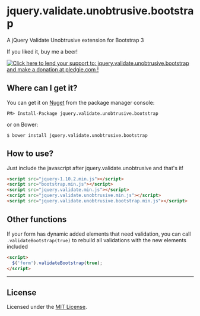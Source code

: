jquery.validate.unobtrusive.bootstrap
=====================================

A jQuery Validate Unobtrusive extension for Bootstrap 3

If you liked it, buy me a beer!

<a href='https://pledgie.com/campaigns/25585'><img alt='Click here to lend your support to: jquery.validate.unobtrusive.bootstrap and make a donation at pledgie.com !' src='https://pledgie.com/campaigns/25585.png?skin_name=chrome' border='0' ></a>

## Where can I get it?

You can get it on [Nuget](http://nuget.org) from the package manager console:
```
PM> Install-Package jquery.validate.unobtrusive.bootstrap
```

or on Bower:
```
$ bower install jquery.validate.unobtrusive.bootstrap
```
## How to use?

Just include the javascript after jquery.validate.unobtrusive and that's it!

```html
<script src="jquery-1.10.2.min.js"></script>
<script src="bootstrap.min.js"></script>
<script src="jquery.validate.min.js"></script>
<script src="jquery.validate.unobtrusive.min.js"></script>
<script src="jquery.validate.unobtrusive.bootstrap.min.js"></script>
```

## Other functions

If your form has dynamic added elements that need validation, you can call `.validateBootstrap(true)` to rebuild all validations with the new elements included
```html
<script>
  $('form').validateBootstrap(true);
</script>
```

<hr />

## License

Licensed under the [MIT License](http://www.opensource.org/licenses/mit-license.php).
